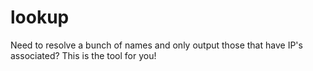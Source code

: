 # lookup

Need to resolve a bunch of names and only output those that have IP's associated? This is the tool for you!